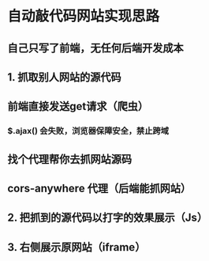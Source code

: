 # 自动敲代码网站实现思路

## 自己只写了前端，无任何后端开发成本

## 1. 抓取别人网站的源代码

## 前端直接发送get请求（爬虫）

### $.ajax() 会失败，浏览器保障安全，禁止跨域

## 找个代理帮你去抓网站源码

## cors-anywhere 代理（后端能抓网站）



## 2. 把抓到的源代码以打字的效果展示（Js）



## 3. 右侧展示原网站（iframe）



